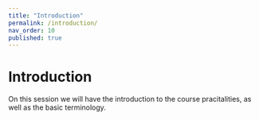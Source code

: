 ```yaml
---
title: "Introduction"
permalink: /introduction/
nav_order: 10
published: true
---
```


# Introduction

On this session we will have the introduction to the course pracitalities, as well as the basic terminology.
